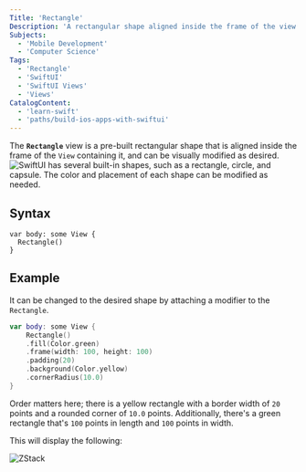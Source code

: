 ```yaml
---
Title: 'Rectangle'
Description: 'A rectangular shape aligned inside the frame of the view containing it.'
Subjects:
  - 'Mobile Development'
  - 'Computer Science'
Tags:
  - 'Rectangle'
  - 'SwiftUI'
  - 'SwiftUI Views'
  - 'Views'
CatalogContent:
  - 'learn-swift'
  - 'paths/build-ios-apps-with-swiftui'
---
```


The **`Rectangle`** view is a pre-built rectangular shape that is aligned inside the frame of the `View` containing it, and can be visually modified as desired.
![SwiftUI has several built-in shapes, such as a rectangle, circle, and capsule. The color and placement of each shape can be modified as needed.](https://www.codecademy.com/resources/docs/swiftui/views/circle)

## Syntax

```pseudo
var body: some View {
  Rectangle()
}
```

## Example

It can be changed to the desired shape by attaching a modifier to the `Rectangle`.

```swift
var body: some View {
    Rectangle()
    .fill(Color.green)
    .frame(width: 100, height: 100)
    .padding(20)
    .background(Color.yellow)
    .cornerRadius(10.0)
}
```

Order matters here; there is a yellow rectangle with a border width of `20` points and a rounded corner of `10.0` points. Additionally, there's a green rectangle that's `100` points in length and `100` points in width.

This will display the following:

![ZStack](https://raw.githubusercontent.com/Codecademy/docs/main/media/rectangle.png)
